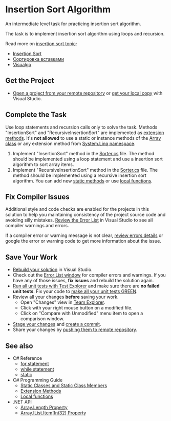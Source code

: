# Insertion Sort Algorithm

An intermediate level task for practicing insertion sort algorithm.

The task is to implement insertion sort algorithm using loops and recursion.

Read more on [insertion sort topic](https://www.google.com/search?q=insertion+sort):

* [Insertion Sort](https://en.wikipedia.org/wiki/Insertion_sort)
* [Сортировка вставками](https://habr.com/ru/company/otus/blog/510244/)
* [Visualgo](https://visualgo.net/)


## Get the Project

* [Open a project from your remote repository](https://docs.microsoft.com/en-us/visualstudio/get-started/tutorial-open-project-from-repo) or [get your local copy](https://docs.microsoft.com/en-us/azure/devops/repos/git/clone#clone-from-another-git-provider) with Visual Studio.


## Complete the Task

Use loop statements and recursion calls only to solve the task. Methods "InsertionSort" and "RecursiveInsertionSort" are implemented as [extension methods](https://docs.microsoft.com/en-us/dotnet/csharp/programming-guide/classes-and-structs/extension-methods). It's **not allowed** to use a static or instance methods of the [Array class](https://docs.microsoft.com/en-us/dotnet/api/system.array) or any extension method from [System.Linq namespace](https://docs.microsoft.com/en-us/dotnet/api/system.linq).

1. Implement "InsertionSort" method in the [Sorter.cs](InsertionSort/Sorter.cs) file. The method should be implemented using a loop statement and use a insertion sort algorithm to sort array items.
2. Implement "RecursiveInsertionSort" method in the [Sorter.cs](InsertionSort/Sorter.cs) file. The method should be implemented using a recursive insertion sort algorithm. You can add new [static methods](https://docs.microsoft.com/en-us/dotnet/csharp/programming-guide/classes-and-structs/static-classes-and-static-class-members) or use [local functions](https://docs.microsoft.com/en-us/dotnet/csharp/programming-guide/classes-and-structs/local-functions).


## Fix Compiler Issues

Additional style and code checks are enabled for the projects in this solution to help you maintaining consistency of the project source code and avoiding silly mistakes. [Review the Error List](https://docs.microsoft.com/en-us/visualstudio/ide/find-and-fix-code-errors#review-the-error-list) in Visual Studio to see all compiler warnings and errors.

If a compiler error or warning message is not clear, [review errors details](https://docs.microsoft.com/en-us/visualstudio/ide/find-and-fix-code-errors#review-errors-in-detail) or google the error or warning code to get more information about the issue.


## Save Your Work

* [Rebuild your solution](https://docs.microsoft.com/en-us/visualstudio/ide/building-and-cleaning-projects-and-solutions-in-visual-studio) in Visual Studio.
* Check out the [Error List window](https://docs.microsoft.com/en-us/visualstudio/ide/reference/error-list-window) for compiler errors and warnings. If you have any of those issues, **fix issues** and rebuild the solution again.
* [Run all unit tests with Test Explorer](https://docs.microsoft.com/en-us/visualstudio/test/run-unit-tests-with-test-explorer) and make sure there are **no failed unit tests**. Fix your code to [make all your unit tests GREEN](https://stackoverflow.com/questions/276813/what-is-red-green-testing).
* Review all your changes **before** saving your work.
    * Open "Changes" view in [Team Explorer](https://docs.microsoft.com/en-us/visualstudio/ide/reference/team-explorer-reference).
    * Click with your right mouse button on a modified file.
    * Click on "Compare with Unmodified" menu item to open a comparison window.
* [Stage your changes](https://docs.microsoft.com/en-us/azure/devops/repos/git/commits#stage-your-changes) and [create a commit](https://docs.microsoft.com/en-us/azure/devops/repos/git/commits#create-a-commit).
* Share your changes by [pushing them to remote repository](https://docs.microsoft.com/en-us/azure/devops/repos/git/pushing).


## See also

* C# Reference
  * [for statement](https://docs.microsoft.com/en-us/dotnet/csharp/language-reference/keywords/for)
  * [while statement](https://docs.microsoft.com/en-us/dotnet/csharp/language-reference/keywords/while)
  * [static](https://docs.microsoft.com/en-us/dotnet/csharp/language-reference/keywords/static)
* C# Programming Guide
  * [Static Classes and Static Class Members](https://docs.microsoft.com/en-us/dotnet/csharp/programming-guide/classes-and-structs/static-classes-and-static-class-members)
  * [Extension Methods](https://docs.microsoft.com/en-us/dotnet/csharp/programming-guide/classes-and-structs/extension-methods)
  * [Local functions](https://docs.microsoft.com/en-us/dotnet/csharp/programming-guide/classes-and-structs/local-functions)
* .NET API
  * [Array.Length Property](https://docs.microsoft.com/en-us/dotnet/api/system.array.length)
  * [Array.IList.Item[Int32] Property](https://docs.microsoft.com/en-us/dotnet/api/system.array.system-collections-ilist-item)
